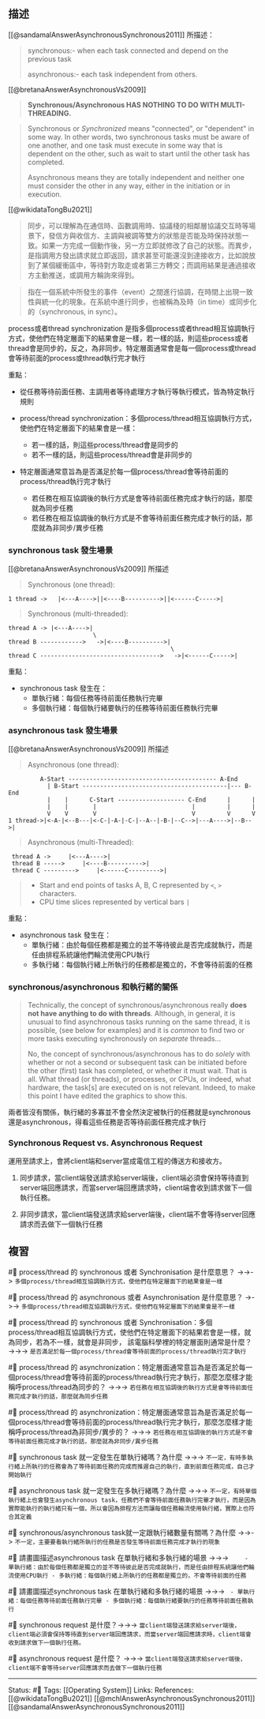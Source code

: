 ## 描述



[[@sandamalAnswerAsynchronousSynchronous2011]] 所描述：
> synchronous:- when each task connected and depend on the previous task
> 
> asynchronous:- each task independent from others.


[[@bretanaAnswerAsynchronousVs2009]]

> **Synchronous/Asynchronous HAS NOTHING TO DO WITH MULTI-THREADING.**

> Synchronous or _Synchronized_ means "connected", or "dependent" in some way. In other words, two synchronous tasks must be aware of one another, and one task must execute in some way that is dependent on the other, such as wait to start until the other task has completed.  
> 
> Asynchronous means they are totally independent and neither one must consider the other in any way, either in the initiation or in execution.



[[@wikidataTongBu2021]]
> 同步，可以理解為在通信時、函數調用時、協議棧的相鄰層協議交互時等場景下，發信方與收信方、主調與被調等雙方的狀態是否能及時保持狀態一致。如果一方完成一個動作後，另一方立即就修改了自己的狀態。而異步，是指調用方發出請求就立即返回，請求甚至可能還沒到達接收方，比如說放到了某個緩衝區中，等待對方取走或者第三方轉交；而調用結果是通過接收方主動推送，或調用方輪詢來得到。

> 指在一個系統中所發生的事件（event）之間進行協調，在時間上出現一致性與統一化的現象。在系統中進行同步，也被稱為及時（in time）或同步化的（synchronous, in sync）。

 process或者thread synchronization 是指多個process或者thread相互協調執行方式，使他們在特定層面下的結果會是一樣，若一樣的話，則這些process或者thread會是同步的，反之，為非同步。特定層面通常會是每一個process或thread會等待前面的process或thread執行完才執行


重點：
- 從任務等待前面任務、主調用者等待處理方才執行等執行模式，皆為特定執行規則
- process/thread synchronization：多個process/thread相互協調執行方式，使他們在特定層面下的結果會是一樣：
	- 若一樣的話，則這些process/thread會是同步的
	- 若不一樣的話，則這些process/thread會是非同步的

- 特定層面通常意旨為是否滿足於每一個process/thread會等待前面的process/thread執行完才執行
	- 若任務在相互協調後的執行方式是會等待前面任務完成才執行的話，那麼就為同步任務
	- 若任務在相互協調後的執行方式是不會等待前面任務完成才執行的話，那麼就為非同步/異步任務


### synchronous task 發生場景


[[@bretanaAnswerAsynchronousVs2009]] 所描述
> Synchronous (one thread):
```
1 thread ->   |<---A---->||<----B---------->||<------C----->|
```

> Synchronous (multi-threaded):
```
thread A -> |<---A---->|   
                        \  
thread B ------------>   ->|<----B---------->|   
                                              \   
thread C ---------------------------------->   ->|<------C----->| 
```

重點：
- synchronous task 發生在：
	- 單執行緒：每個任務等待前面任務執行完畢
	- 多個執行緒：每個執行緒要執行的任務等待前面任務執行完畢

### asynchronous task 發生場景
[[@bretanaAnswerAsynchronousVs2009]] 所描述
> Asynchronous (one thread):
```
         A-Start ------------------------------------------ A-End   
           | B-Start -----------------------------------------|--- B-End   
           |    |      C-Start ------------------- C-End      |      |   
           |    |       |                           |         |      |
           V    V       V                           V         V      V      
1 thread->|<-A-|<--B---|<-C-|-A-|-C-|--A--|-B-|--C-->|---A---->|--B-->| 
```

> Asynchronous (multi-Threaded):
```
 thread A ->     |<---A---->|
 thread B ----->     |<----B---------->| 
 thread C --------->     |<------C--------->|
```

> -   Start and end points of tasks A, B, C represented by `<`, `>` characters.
> -   CPU time slices represented by vertical bars `|`

重點：
- asynchronous task 發生在：
	- 單執行緒：由於每個任務都是獨立的並不等待彼此是否完成就執行，而是任由排程系統讓他們輪流使用CPU執行
	- 多執行緒：每個執行緒上所執行的任務都是獨立的，不會等待前面的任務

### synchronous/asynchronous 和執行緒的關係

> Technically, the concept of synchronous/asynchronous really **does not have anything to do with threads**. Although, in general, it is unusual to find asynchronous tasks running on the same thread, it is possible, (see below for examples) and it is _common_ to find two or more tasks executing synchronously on _separate_ threads... 
> 
> No, the concept of synchronous/asynchronous has to do _solely_ with whether or not a second or subsequent task can be initiated before the other (first) task has completed, or whether it must wait. That is all. What thread (or threads), or processes, or CPUs, or indeed, what hardware, the task[s] are executed on is not relevant. Indeed, to make this point I have edited the graphics to show this.



兩者皆沒有關係，執行緒的多寡並不會全然決定被執行的任務就是synchronous還是asynchronous，得看這些任務是否等待前面任務完成才執行



### Synchronous Request vs. Asynchronous Request
運用至請求上，會將client端和server當成電信工程的傳送方和接收方。

1. 同步請求，當client端發送請求給server端後，client端必須會保持等待直到server端回應請求，而當server端回應請求時，client端會收到請求做下一個執行任務。

2. 非同步請求，當client端發送請求給server端後，client端不會等待server回應請求而去做下一個執行任務



## 複習

#🧠 process/thread 的 synchronous 或者 Synchronisation 是什麼意思？  ->->-> `多個process/thread相互協調執行方式，使他們在特定層面下的結果會是一樣`
<!--SR:!2023-02-11,61,250-->

#🧠 process/thread 的 asynchronous 或者 Asynchronisation 是什麼意思？  ->->-> `多個process/thread相互協調執行方式，使他們在特定層面下的結果會是不一樣`
<!--SR:!2023-02-09,59,250-->


#🧠  process/thread 的 synchronous 或者 Synchronisation：多個process/thread相互協調執行方式，使他們在特定層面下的結果若會是一樣，就為同步，若為不一樣，就會是非同步， 該電腦科學裡的特定層面則通常是什麼？ ->->-> `是否滿足於每一個process/thread會等待前面的process/thread執行完才執行`
<!--SR:!2023-02-22,69,250-->

#🧠 process/thread 的 asynchronization：特定層面通常意旨為是否滿足於每一個process/thread會等待前面的process/thread執行完才執行，那麼怎麼樣才能稱呼process/thread為同步的？ ->->-> `若任務在相互協調後的執行方式是會等待前面任務完成才執行的話，那麼就為同步任務`
<!--SR:!2023-02-27,72,250-->

#🧠   process/thread 的 asynchronization：特定層面通常意旨為是否滿足於每一個process/thread會等待前面的process/thread執行完才執行，那麼怎麼樣才能稱呼process/thread為非同步/異步的？ ->->-> `若任務在相互協調後的執行方式是不會等待前面任務完成才執行的話，那麼就為非同步/異步任務`
<!--SR:!2023-03-01,71,250-->



#🧠 synchronous task 就一定發生在單執行緒嗎？為什麼 ->->-> `不一定，有時多執行緒上所執行的任務會為了等待前面任務的完成而推遲自己的執行，直到前面任務完成，自己才開始執行`
<!--SR:!2023-06-01,194,250-->

#🧠 asynchronous task 就一定發生在多執行緒嗎？為什麼  ->->-> `不一定，有時單個執行緒上也會發生asynchronous task，任務們不會等待前面任務執行完畢才執行，而是因為實際能執行的執行緒只有一個，所以會因為排程方法而讓每個任務輪流使用執行緒，實際上也符合其定義`
<!--SR:!2023-04-04,155,250-->

#🧠 synchronous/asynchronous task就一定跟執行緒數量有關嗎？為什麼 ->->-> `不一定，主要要看執行緒所執行的任務是否發生等待前面任務完成才執行的現象`
<!--SR:!2023-01-15,105,250-->

#🧠 請畫圖描述asynchronous task 在單執行緒和多執行緒的場景 ->->-> `	- 單執行緒：由於每個任務都是獨立的並不等待彼此是否完成就執行，而是任由排程系統讓他們輪流使用CPU執行 - 多執行緒：每個執行緒上所執行的任務都是獨立的，不會等待前面的任務`
<!--SR:!2023-04-11,159,250-->


#🧠 請畫圖描述synchronous task 在單執行緒和多執行緒的場景 ->->-> `	- 單執行緒：每個任務等待前面任務執行完畢 - 多個執行緒：每個執行緒要執行的任務等待前面任務執行`
<!--SR:!2023-03-12,138,250-->

#🧠 synchronous request 是什麼？->->-> `當client端發送請求給server端後，client端必須會保持等待直到server端回應請求，而當server端回應請求時，client端會收到請求做下一個執行任務。`
<!--SR:!2023-04-16,162,250-->

#🧠 asynchronous request 是什麼？ ->->-> `當client端發送請求給server端後，client端不會等待server回應請求而去做下一個執行任務`
<!--SR:!2023-06-01,194,250-->


---
Status: #🌱 
Tags:
[[Operating System]]
Links:
References:
[[@wikidataTongBu2021]]
[[@mchlAnswerAsynchronousSynchronous2011]]
[[@sandamalAnswerAsynchronousSynchronous2011]]